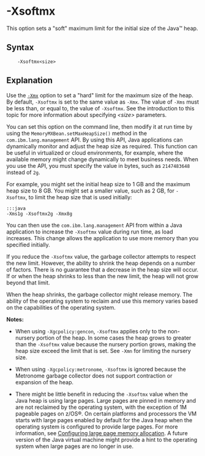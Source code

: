 <!--
* Copyright (c) 2017, 2018 IBM Corp. and others
*
* This program and the accompanying materials are made
* available under the terms of the Eclipse Public License 2.0
* which accompanies this distribution and is available at
* https://www.eclipse.org/legal/epl-2.0/ or the Apache
* License, Version 2.0 which accompanies this distribution and
* is available at https://www.apache.org/licenses/LICENSE-2.0.
*
* This Source Code may also be made available under the
* following Secondary Licenses when the conditions for such
* availability set forth in the Eclipse Public License, v. 2.0
* are satisfied: GNU General Public License, version 2 with
* the GNU Classpath Exception [1] and GNU General Public
* License, version 2 with the OpenJDK Assembly Exception [2].
*
* [1] https://www.gnu.org/software/classpath/license.html
* [2] http://openjdk.java.net/legal/assembly-exception.html
*
* SPDX-License-Identifier: EPL-2.0 OR Apache-2.0 OR GPL-2.0 WITH
* Classpath-exception-2.0 OR LicenseRef-GPL-2.0 WITH Assembly-exception
-->

# -Xsoftmx

This option sets a "soft" maximum limit for the initial size of the Java&trade; heap.

## Syntax

        -Xsoftmx<size>

## Explanation

Use the [`-Xmx`](xms.md) option to set a "hard" limit for the maximum size of the heap. By default, `-Xsoftmx` is set to the same value as `-Xmx`. The value of `-Xms` must be less than, or equal to, the value of `-Xsoftmx`. See the introduction to this topic for more information about specifying *&lt;size&gt;* parameters.

You can set this option on the command line, then modify it at run time by using the `MemoryMXBean.setMaxHeapSize()` method in the `com.ibm.lang.management` API. By using this API, Java applications can dynamically monitor and adjust the heap size as required. This function can be useful in virtualized or cloud environments, for example, where the available memory might change dynamically to meet business needs. When you use the API, you must specify the value in bytes, such as `2147483648` instead of `2g`.

For example, you might set the initial heap size to 1 GB and the maximum heap size to 8 GB. You might set a smaller value, such as 2 GB, for `-Xsoftmx`, to limit the heap size that is used initially:

    :::java
    -Xms1g -Xsoftmx2g -Xmx8g

You can then use the `com.ibm.lang.management` API from within a Java application to increase the `-Xsoftmx` value during run time, as load increases. This change allows the application to use more memory than you specified initially.

If you reduce the `-Xsoftmx` value, the garbage collector attempts to respect the new limit. However, the ability to shrink the heap depends on a number of factors. There is no guarantee that a decrease in the heap size will occur. If or when the heap shrinks to less than the new limit, the heap will not grow beyond that limit.

When the heap shrinks, the garbage collector might release memory. The ability of the operating system to reclaim and use this memory varies based on the capabilities of the operating system.

<i class="fa fa-pencil-square-o" aria-hidden="true"></i> **Notes:**

- When using `-Xgcpolicy:gencon`, `-Xsoftmx` applies only to the non-nursery portion of the heap. In some cases the heap grows to greater than the `-Xsoftmx` value because the nursery portion grows, making the heap size exceed the limit that is set. See `-Xmn` for limiting the nursery size.

- When using `-Xgcpolicy:metronome`, `-Xsoftmx` is ignored because the Metronome garbage collector does not support contraction or expansion of the heap.

- There might be little benefit in reducing the `-Xsoftmx` value when the Java heap is using large pages. Large pages are pinned in memory and are not reclaimed by the operating system, with the exception of 1M pageable pages on z/OS&reg;. On certain platforms and processors the VM starts with large pages enabled by default for the Java heap when the operating system is configured to provide large pages.
For more information, see [Configuring large page memory allocation](https://www.ibm.com/support/knowledgecenter/SSYKE2_8.0.0/com.ibm.java.vm.80.doc/docs/j9_configure_large_page.html). A future version of the Java virtual machine might provide a hint to the operating system when large pages are no longer in use.



<!-- ==== END OF TOPIC ==== xsoftmx.md ==== -->
